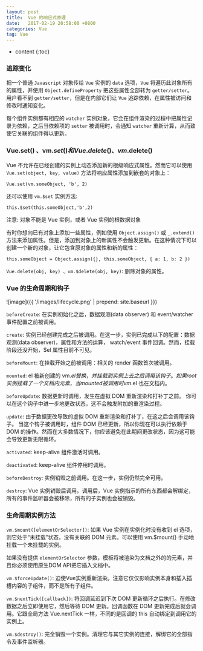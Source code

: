 ```yaml
---
layout: post
title:  Vue 的响应式原理
date:   2017-02-19 20:58:00 +0800
categories: Vue
tag: Vue
---
```


* content
{:toc}

### 追踪变化

把一个普通 `Javascript` 对象传给 `Vue` 实例的 `data` 选项，`Vue` 将遍历此对象所有的属性，并使用 `Object.defineProperty` 把这些属性全部转为 `getter/setter`。用户看不到 `getter/setter`，但是在内部它们让 `Vue` 追踪依赖，在属性被访问和修改时通知变化。

每个组件实例都有相应的 `watcher` 实例对象，它会在组件渲染的过程中把属性记录为依赖，之后当依赖项的 `setter` 被调用时，会通知 `watcher` 重新计算，从而致使它关联的组件得以更新。

### Vue.set() 、vm.$set() 和 Vue.delete() 、vm.$delete()

Vue 不允许在已经创建的实例上动态添加新的根级响应式属性。然而它可以使用 `Vue.set(object, key, value)` 方法将响应属性添加到嵌套的对象上：

	Vue.set(vm.someObject, 'b', 2)

还可以使用 `vm.$set` 实例方法:

	this.$set(this.someObject,'b',2)

注意: 对象不能是 Vue 实例，或者 Vue 实例的根数据对象

有时你想向已有对象上添加一些属性，例如使用 `Object.assign()` 或 `_.extend()` 方法来添加属性。但是，添加到对象上的新属性不会触发更新。在这种情况下可以创建一个新的对象，让它包含原对象的属性和新的属性：

	this.someObject = Object.assign({}, this.someObject, { a: 1, b: 2 })

`Vue.delete(obj, key) 、vm.$delete(obj, key)`: 删除对象的属性。

### Vue 的生命周期和钩子

![image]({{ '/images/lifecycle.png' | prepend: site.baseurl }})

`beforeCreate`: 在实例初始化之后，数据观测(data observer) 和 event/watcher 事件配置之前被调用。

`create`: 实例已经创建完成之后被调用。在这一步，实例已完成以下的配置：数据观测(data observer)，属性和方法的运算， watch/event 事件回调。然而，挂载阶段还没开始，$el 属性目前不可见。

`beforeMount`: 在挂载开始之前被调用：相关的 render 函数首次被调用。

`mounted`: el 被新创建的 vm.$el 替换，并挂载到实例上去之后调用该钩子。如果 root 实例挂载了一个文档内元素，当 mounted 被调用时 vm.$el 也在文档内。

`beforeUpdate`: 数据更新时调用，发生在虚拟 DOM 重新渲染和打补丁之前。
你可以在这个钩子中进一步地更改状态，这不会触发附加的重渲染过程。

`update`: 由于数据更改导致的虚拟 DOM 重新渲染和打补丁，在这之后会调用该钩子。
当这个钩子被调用时，组件 DOM 已经更新，所以你现在可以执行依赖于 DOM 的操作。然而在大多数情况下，你应该避免在此期间更改状态，因为这可能会导致更新无限循环。

`activated`: keep-alive 组件激活时调用。

`deactivated`: keep-alive 组件停用时调用。

`beforeDestroy`: 实例销毁之前调用。在这一步，实例仍然完全可用。

`destroy`: Vue 实例销毁后调用。调用后，Vue 实例指示的所有东西都会解绑定，所有的事件监听器会被移除，所有的子实例也会被销毁。

### 生命周期实例方法

`vm.$mount([elementOrSelector])`: 如果 Vue 实例在实例化时没有收到 el 选项，则它处于“未挂载”状态，没有关联的 DOM 元素。可以使用 vm.$mount() 手动地挂载一个未挂载的实例。

如果没有提供 `elementOrSelector` 参数，模板将被渲染为文档之外的的元素，并且你必须使用原生DOM API把它插入文档中。

`vm.$forceUpdate()`: 迫使Vue实例重新渲染。注意它仅仅影响实例本身和插入插槽内容的子组件，而不是所有子组件。

`vm.$nextTick([callback])`: 将回调延迟到下次 DOM 更新循环之后执行。在修改数据之后立即使用它，然后等待 DOM 更新。回调函数在 DOM 更新完成后就会调用。它跟全局方法 Vue.nextTick 一样，不同的是回调的 this 自动绑定到调用它的实例上。

`vm.$destroy()`: 完全销毁一个实例。清理它与其它实例的连接，解绑它的全部指令及事件监听器。
